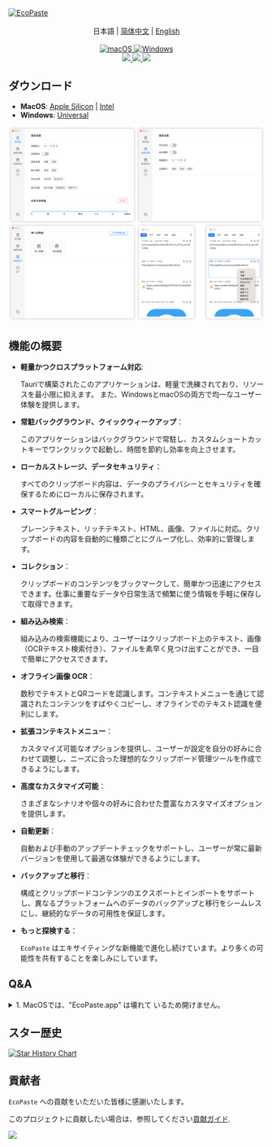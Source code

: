 <a href="https://github.com/ayangweb/EcoPaste">
  <img src="https://socialify.git.ci/ayangweb/EcoPaste/image?description=1&descriptionEditable=MacOSおよびWindowsプラットフォーム向けのオープンソースクリップボード管理ツール。&font=Source Code Pro&forks=1&issues=1&logo=https%3A%2F%2Fgithub.com%2Fayangweb%2FEcoPaste%2Fblob%2Fmaster%2Fpublic%2Flogo.png%3Fraw%3Dtrue&name=1&owner=1&pattern=Floating Cogs&pulls=1&stargazers=1&theme=Auto" alt="EcoPaste" />
</a>

<div align="center">
  <br/>
  <div>
      日本語 | <a href="./README.zh-CN.md">简体中文</a> | <a href="./README.md">English</a> 
  </div>
  <br/>
    
  <a href="https://github.com/ayangweb/EcoPaste/releases/latest">
    <img
      alt="macOS"
      src="https://img.shields.io/badge/-MacOS-black?style=flat-square&logo=apple&logoColor=white"
    />
  </a >
  <a href="https://github.com/ayangweb/EcoPaste/releases/latest">
    <img
      alt="Windows"
      src="https://img.shields.io/badge/-Windows-blue?style=flat-square&logo=windows&logoColor=white"
    />
  </a >

  <div>
    <a href="https://github.com/ayangweb/EcoPaste/blob/master/LICENSE">
      <img
        src="https://img.shields.io/github/license/ayangweb/EcoPaste?style=flat-square"
      />
    </a >
    <a href="https://github.com/ayangweb/EcoPaste/releases/latest">
      <img
        src="https://img.shields.io/github/package-json/v/ayangweb/EcoPaste?style=flat-square"
      />
    </a >
    <a href="https://github.com/ayangweb/EcoPaste/releases">
      <img
        src="https://img.shields.io/github/downloads/ayangweb/EcoPaste/total?style=flat-square"
      />  
    </a >
  </div>
</div>

## ダウンロード

- **MacOS**: [Apple Silicon](https://mirror.ghproxy.com/https://github.com/ayangweb/EcoPaste/releases/download/v0.0.4/EcoPaste_0.0.4_aarch64.dmg) | [Intel](https://mirror.ghproxy.com/https://github.com/ayangweb/EcoPaste/releases/download/v0.0.4/EcoPaste_0.0.4_x64.dmg)
- **Windows**: [Universal](https://mirror.ghproxy.com/https://github.com/ayangweb/EcoPaste/releases/download/v0.0.4/EcoPaste_0.0.4_x64_zh-CN.msi)

<picture>
  <source media="(prefers-color-scheme: dark)" srcset="./images/app-dark.zh-CN.png" />
  <source media="(prefers-color-scheme: light)" srcset="./images/app-light.zh-CN.png" />
  <img src="./images/app-light.zh-CN.png" />
</picture>

## 機能の概要

- **軽量かつクロスプラットフォーム対応**: 
  
  Tauriで構築されたこのアプリケーションは、軽量で洗練されており、リソースを最小限に抑えます。 また、WindowsとmacOSの両方で均一なユーザー体験を提供します。

- **常駐バックグラウンド、クイックウィークアップ**：

  このアプリケーションはバックグラウンドで常駐し、カスタムショートカットキーでワンクリックで起動し、時間を節約し効率を向上させます。

- **ローカルストレージ、データセキュリティ**：

  すべてのクリップボード内容は、データのプライバシーとセキュリティを確保するためにローカルに保存されます。

- **スマートグルーピング**：

  プレーンテキスト、リッチテキスト、HTML、画像、ファイルに対応。クリップボードの内容を自動的に種類ごとにグループ化し、効率的に管理します。

- **コレクション**：

  クリップボードのコンテンツをブックマークして、簡単かつ迅速にアクセスできます。仕事に重要なデータや日常生活で頻繁に使う情報を手軽に保存して取得できます。

- **組み込み検索**：

  組み込みの検索機能により、ユーザーはクリップボード上のテキスト、画像（OCRテキスト検索付き）、ファイルを素早く見つけ出すことができ、一目で簡単にアクセスできます。

- **オフライン画像 OCR**：

  数秒でテキストとQRコードを認識します。コンテキストメニューを通じて認識されたコンテンツをすばやくコピーし、オフラインでのテキスト認識を便利にします。

- **拡張コンテキストメニュー**：

  カスタマイズ可能なオプションを提供し、ユーザーが設定を自分の好みに合わせて調整し、ニーズに合った理想的なクリップボード管理ツールを作成できるようにします。

- **高度なカスタマイズ可能**：

  さまざまなシナリオや個々の好みに合わせた豊富なカスタマイズオプションを提供します。

- **自動更新**：

  自動および手動のアップデートチェックをサポートし、ユーザーが常に最新バージョンを使用して最適な体験ができるようにします。

- **バックアップと移行**：

  構成とクリップボードコンテンツのエクスポートとインポートをサポートし、異なるプラットフォームへのデータのバックアップと移行をシームレスにし、継続的なデータの可用性を保証します。

- **もっと探検する**：

  `EcoPaste` はエキサイティングな新機能で進化し続けています。より多くの可能性を共有することを楽しみにしています。

## Q&A

<details>
<summary>1. MacOSでは、"EcoPaste.app" は壊れて いるため開けません。</summary>

<picture>
  <source media="(prefers-color-scheme: dark)" srcset="./images/damaged-dark.ja-JP.png" />
  <source media="(prefers-color-scheme: light)" srcset="./images/damaged-light.ja-JP.png" />
  <img src="./images/damaged-light.en-US.png" />
</picture>

アプリが実行できるようにするため、`terminal` で次のコマンドを入力し、Enterキーを押してください: 

> コマンドを実行するにはパスワードが必要な場合があります。

```bash
sudo xattr -r -d com.apple.quarantine /Applications/EcoPaste.app
```

その後、アプリケーションを正常に開くことができます。

</details>

## スター歴史

<a href="https://star-history.com/#ayangweb/EcoPaste&Date">
 <picture>
   <source media="(prefers-color-scheme: dark)" srcset="https://api.star-history.com/svg?repos=ayangweb/EcoPaste&type=Date&theme=dark" />
   <source media="(prefers-color-scheme: light)" srcset="https://api.star-history.com/svg?repos=ayangweb/EcoPaste&type=Date" />
   <img alt="Star History Chart" src="https://api.star-history.com/svg?repos=ayangweb/EcoPaste&type=Date" />
 </picture>
</a>

## 貢献者

`EcoPaste` への貢献をいただいた皆様に感謝いたします。 

このプロジェクトに貢献したい場合は、参照してください[貢献ガイド](./.github/CONTRIBUTING.ja-JP.md).

<a href="https://github.com/ayangweb/EcoPaste/graphs/contributors">
  <img src="https://contrib.rocks/image?repo=ayangweb/EcoPaste" />
</a>
